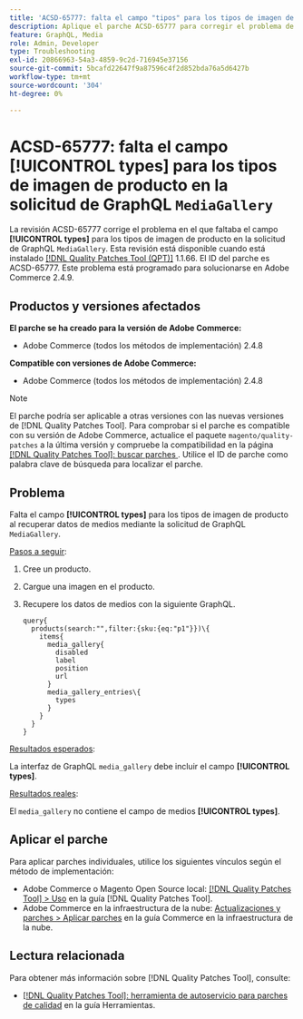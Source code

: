 ```yaml
---
title: 'ACSD-65777: falta el campo "tipos" para los tipos de imagen de producto en la solicitud de GraphQL de MediaGallery'
description: Aplique el parche ACSD-65777 para corregir el problema de Adobe Commerce en el que faltaba el campo "tipos" para los tipos de imagen de producto en la solicitud de GraphQL de MediaGallery.
feature: GraphQL, Media
role: Admin, Developer
type: Troubleshooting
exl-id: 20866963-54a3-4859-9c2d-716945e37156
source-git-commit: 5bcafd22647f9a87596c4f2d852bda76a5d6427b
workflow-type: tm+mt
source-wordcount: '304'
ht-degree: 0%

---
```


# ACSD-65777: falta el campo **[!UICONTROL types]** para los tipos de imagen de producto en la solicitud de GraphQL `MediaGallery`

La revisión ACSD-65777 corrige el problema en el que faltaba el campo **[!UICONTROL types]** para los tipos de imagen de producto en la solicitud de GraphQL `MediaGallery`. Esta revisión está disponible cuando está instalado [[!DNL Quality Patches Tool (QPT)]](/help/tools/quality-patches-tool/quality-patches-tool-to-self-serve-quality-patches.md) 1.1.66. El ID del parche es ACSD-65777. Este problema está programado para solucionarse en Adobe Commerce 2.4.9.

## Productos y versiones afectados

**El parche se ha creado para la versión de Adobe Commerce:**

* Adobe Commerce (todos los métodos de implementación) 2.4.8

**Compatible con versiones de Adobe Commerce:**

* Adobe Commerce (todos los métodos de implementación) 2.4.8

>[!NOTE]
>
>El parche podría ser aplicable a otras versiones con las nuevas versiones de [!DNL Quality Patches Tool]. Para comprobar si el parche es compatible con su versión de Adobe Commerce, actualice el paquete `magento/quality-patches` a la última versión y compruebe la compatibilidad en la página [[!DNL Quality Patches Tool]: buscar parches ](https://experienceleague.adobe.com/tools/commerce-quality-patches/index.html). Utilice el ID de parche como palabra clave de búsqueda para localizar el parche.

## Problema

Falta el campo **[!UICONTROL types]** para los tipos de imagen de producto al recuperar datos de medios mediante la solicitud de GraphQL `MediaGallery`.

<u>Pasos a seguir</u>:

1. Cree un producto.
1. Cargue una imagen en el producto.
1. Recupere los datos de medios con la siguiente GraphQL.

   ```
   query{
     products(search:"",filter:{sku:{eq:"p1"}})\{
       items{
         media_gallery{
           disabled
           label
           position
           url
         }
         media_gallery_entries\{
           types
         }
       }
     }
   }
   ```

<u>Resultados esperados</u>:

La interfaz de GraphQL `media_gallery` debe incluir el campo **[!UICONTROL types]**.

<u>Resultados reales</u>:

El `media_gallery` no contiene el campo de medios **[!UICONTROL types]**.

## Aplicar el parche

Para aplicar parches individuales, utilice los siguientes vínculos según el método de implementación:

* Adobe Commerce o Magento Open Source local: [[!DNL Quality Patches Tool] > Uso](/help/tools/quality-patches-tool/usage.md) en la guía [!DNL Quality Patches Tool].
* Adobe Commerce en la infraestructura de la nube: [Actualizaciones y parches > Aplicar parches](https://experienceleague.adobe.com/docs/commerce-cloud-service/user-guide/develop/upgrade/apply-patches.html) en la guía Commerce en la infraestructura de la nube.

## Lectura relacionada

Para obtener más información sobre [!DNL Quality Patches Tool], consulte:

* [[!DNL Quality Patches Tool]: herramienta de autoservicio para parches de calidad](/help/tools/quality-patches-tool/quality-patches-tool-to-self-serve-quality-patches.md) en la guía Herramientas.
